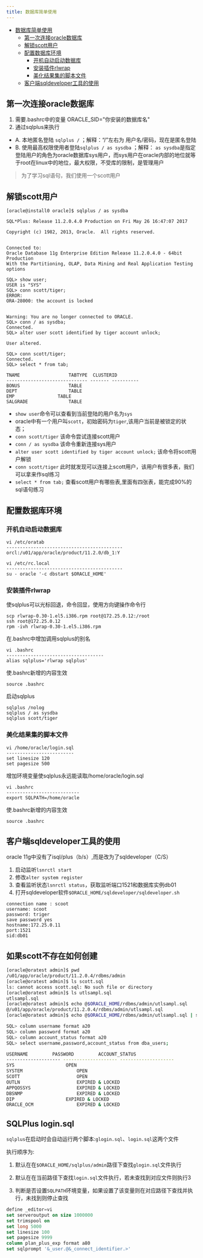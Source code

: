 ```yaml
---
title: 数据库简单使用
---
```


<!-- TOC depthFrom:1 depthTo:6 withLinks:1 updateOnSave:1 orderedList:0 -->

- [数据库简单使用](#数据库简单使用)
  - [第一次连接oracle数据库](#第一次连接oracle数据库)
  - [解锁scott用户](#解锁scott用户)
  - [配置数据库环境](#配置数据库环境)
    - [开机自动启动数据库](#开机自动启动数据库)
    - [安装插件rlwrap](#安装插件rlwrap)
    - [美化结果集的脚本文件](#美化结果集的脚本文件)
  - [客户端sqldeveloper工具的使用](#客户端sqldeveloper工具的使用)

<!-- /TOC -->

## 第一次连接oracle数据库

1. 需要.bashrc中的变量 ORACLE_SID="你安装的数据库名"
2. 通过sqlplus来执行

- A. 本地匿名登陆 `sqlplus /` ；解释：“/”左右为 用户名/密码，现在是匿名登陆
- B. 使用最高权限使用者登陆`sqlplus / as sysdba` ；解释： `as sysdba`是指定登陆用户的角色为oracle数据库sys用户，而sys用户在oracle内部的地位就等于root在linux中的地位，最大权限，不受库的限制，是管理用户

> 为了学习sql语句，我们使用一个scott用户

## 解锁scott用户

```shell
[oracle@install0 oracle]$ sqlplus / as sysdba

SQL*Plus: Release 11.2.0.4.0 Production on Fri May 26 16:47:07 2017

Copyright (c) 1982, 2013, Oracle.  All rights reserved.


Connected to:
Oracle Database 11g Enterprise Edition Release 11.2.0.4.0 - 64bit Production
With the Partitioning, OLAP, Data Mining and Real Application Testing options

SQL> show user;
USER is "SYS"
SQL> conn scott/tiger;
ERROR:
ORA-28000: the account is locked


Warning: You are no longer connected to ORACLE.
SQL> conn / as sysdba;
Connected.
SQL> alter user scott identified by tiger account unlock;

User altered.

SQL> conn scott/tiger;
Connected.
SQL> select * from tab;

TNAME			       TABTYPE	CLUSTERID
------------------------------ ------- ----------
BONUS			       TABLE
DEPT			       TABLE
EMP			       TABLE
SALGRADE		       TABLE
```

- `show user`命令可以查看到当前登陆的用户名为`sys`
- oracle中有一个用户叫`scott`，初始密码为`tiger`,该用户当前是被锁定的状态；
- `conn scott/tiger` 该命令尝试连接scott用户
- `conn / as sysdba` 该命令重新连接sys用户
- `alter user scott identified by tiger account unlock;` 该命令将scott用户解锁
- `conn scott/tiger` 此时就发现可以连接上scott用户，该用户有很多表，我们可以拿来作sql练习
- `select * from tab;` 查看scott用户有哪些表,里面有四张表，能完成90%的sql语句练习

## 配置数据库环境

### 开机自动启动数据库

```shell
vi /etc/oratab
-------------------------------------------
orcl:/u01/app/oracle/product/11.2.0/db_1:Y

vi /etc/rc.local
-------------------------------------------
su - oracle '-c dbstart $ORACLE_HOME'
```

### 安装插件rlwrap

使sqlplus可以光标回退，命令回显，使用方向键操作命令行

```shell
scp rlwrap-0.30-1.el5.i386.rpm root@172.25.0.12:/root
ssh root@172.25.0.12
rpm -ivh rlwrap-0.30-1.el5.i386.rpm
```

在.bashrc中增加调用sqlplus的别名

```shell
vi .bashrc
------------------------------------
alias sqlplus='rlwrap sqlplus'
```

使.bashrc新增的内容生效

```shell
source .bashrc
```

启动sqlplus

```shell
sqlplus /nolog
sqlplus / as sysdba
sqlplus scott/tiger
```

### 美化结果集的脚本文件

```shell
vi /home/oracle/login.sql
-------------------------
set linesize 120
set pagesize 500
```

增加环境变量使sqlplus永远能读取/home/oracle/login.sql

```shell
vi .bashrc
---------------------------
export SQLPATH=/home/oracle
```

使.bashrc新增的内容生效

```shell
source .bashrc
```

## 客户端sqldeveloper工具的使用

oracle 11g中没有了isql/plus（b/s）,而是改为了sqldeveloper（C/S）

1. 启动监听`lsnrctl start`
2. 修改`alter system register`
3. 查看监听状态`lsnrctl status`，获取监听端口1521和数据库实例db01
4. 打开sqldeveloper软件`$ORACLE_HOME/sqldeveloper/sqldeveloper.sh`

```shell
connection name : scoot
username: scoot
password: triger
save password yes
hostname:172.25.0.11
port:1521
sid:db01
```

## 如果scott不存在如何创建

```bash
[oracle@oratest admin]$ pwd
/u01/app/oracle/product/11.2.0.4/rdbms/admin
[oracle@oratest admin]$ ls scott.sql
ls: cannot access scott.sql: No such file or directory
[oracle@oratest admin]$ ls utlsampl.sql
utlsampl.sql
[oracle@oratest admin]$ echo @$ORACLE_HOME/rdbms/admin/utlsampl.sql
@/u01/app/oracle/product/11.2.0.4/rdbms/admin/utlsampl.sql
[oracle@oratest admin]$ echo @$ORACLE_HOME/rdbms/admin/utlsampl.sql | sqlplus / as sysdba

SQL> column username format a20
SQL> column password format a20
SQL> column account_status format a20
SQL> select username,password,account_status from dba_users;

USERNAME	     PASSWORD		  ACCOUNT_STATUS
-------------------- -------------------- --------------------
SYS					  OPEN
SYSTEM					  OPEN
SCOTT					  OPEN
OUTLN					  EXPIRED & LOCKED
APPQOSSYS				  EXPIRED & LOCKED
DBSNMP					  EXPIRED & LOCKED
DIP					  EXPIRED & LOCKED
ORACLE_OCM				  EXPIRED & LOCKED
```

## SQLPlus login.sql

`sqlplus`在启动时会自动运行两个脚本:`glogin.sql`、`login.sql`这两个文件

执行顺序为:

1. 默认在在`$ORACLE_HOME/sqlplus/admin`路径下查找`glogin.sql`文件执行

2. 默认在在当前路径下查找`login.sql`文件执行，若未查找到对应文件则执行3

3. 判断是否设置`SQLPATH`环境变量，如果设置了该变量则在对应路径下查找并执行，未找到则停止查找

```sql
define _editor=vi
set serveroutput on size 1000000
set trimspool on
set long 5000
set linesize 100
set pagesize 9999
column plan_plus_exp format a80
set sqlprompt '&_user.@&_connect_identifier.>'
```
